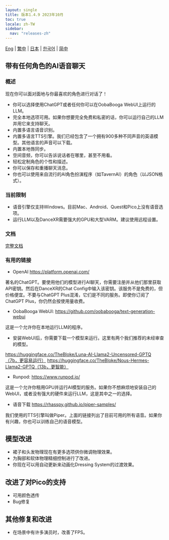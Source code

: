 ```yaml
---
layout: single
title: 版本1.4.9 2023年10月
toc: true
locale: zh-TW
sidebar:
  nav: "releases-zh"
---
```

[Eng](/dancexr/releases/1.4.9) | [繁中](/tw/dancexr/releases/1.4.9) | [日本](/jp/dancexr/releases/1.4.9) | [한국어](/kr/dancexr/releases/1.4.9) | [简中](/zh/dancexr/releases/1.4.9)

## 带有任何角色的AI语音聊天
### 概述
现在你可以面对面地与你最喜欢的角色进行对话了！
* 你可以选择使用ChatGPT或者任何你可以在OobaBooga WebUI上运行的LLM。
* 完全本地选项可用。如果你想要完全免费和私密的话，你可以运行自己的LLM并用它来支持聊天。
* 内置多语言语音识别。
* 内置多语言TTS引擎。我们已经包含了一个拥有900多种不同声音的英语模型。其他语言的声音可以下载。
* 内置本地唇同步。
* 空间音频，你可以告诉说话者在哪里，甚至不用看。
* 轻松定制角色的个性和描述。
* 你可以保存和重播聊天消息。
* 你也可以使用来自流行的AI角色扮演程序（如TavernAI）的角色（以JSON格式）。

### 当前限制
* 语音引擎仅支持Windows。目前Mac、Android、Quest和Pico上没有语音选项。
* 运行LLM以及DanceXR需要强大的GPU和大型VARM。建议使用远程设置。

### 文档
[完整文档](../ai_chat)

### 有用的链接

* OpenAI https://platform.openai.com/

著名的ChatGPT。要使用他们的模型进行AI聊天，你需要注册并从他们那里获取API密钥。然后在DanceXR的Chat Config中输入该密钥。该服务不是免费的，但价格便宜。不要与ChatGPT Plus混淆，它们是不同的服务。即使你订阅了ChatGPT Plus，你仍然会按使用量收费。

* OobaBooga WebUI: https://github.com/oobabooga/text-generation-webui

这是一个允许你在本地运行LLM的程序。

* 安装WebUI后，你需要下载一个模型来运行。这里有两个我们推荐的未经审查的模型。

https://huggingface.co/TheBloke/Luna-AI-Llama2-Uncensored-GPTQ（7b，更容易运行）
https://huggingface.co/TheBloke/Nous-Hermes-Llama2-GPTQ（13b，更智能）

* Runpod: https://www.runpod.io/

这是一个允许你租用GPU并运行AI模型的服务。如果你不想麻烦地安装自己的WebUI，或者没有强大的硬件来运行LLM，这是其中之一的选择。

* 语音下载 https://rhasspy.github.io/piper-samples/

我们使用的TTS引擎叫做Piper。上面的链接列出了目前可用的所有语音。如果你有兴趣，你也可以训练自己的语音模型。

## 模型改进
* 裙子和头发物理现在有更多选项供你微调物理效果。
* 为胸部和软体物理精细控制进行了改进。
* 你现在可以用自动更新来动画化Dressing System的过渡效果。

## 改进了对Pico的支持
* 可用颜色透传
* Bug修复

## 其他修复和改进
* 在场景中有许多演员时，改善了FPS。